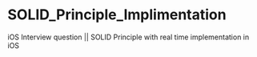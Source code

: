# SOLID_Principle_Implimentation
iOS Interview question || SOLID Principle with real time implementation in iOS
